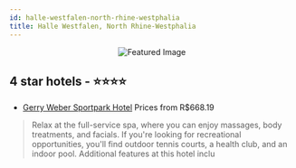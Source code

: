```yaml
---
id: halle-westfalen-north-rhine-westphalia
title: Halle Westfalen, North Rhine-Westphalia
---
```


<center><img src="https://i.travelapi.com/hotels/1000000/930000/920500/920449/39c1e8ea_z.jpg" alt="Featured Image" /></center>


##  4 star hotels - ⭐️⭐️⭐️⭐️

-    [Gerry Weber Sportpark Hotel](https://us.hurb.com/hotels/halle-westfalen/gerry-weber-sportpark-hotel-JNP-JP561590?cmp=18055) Prices from R$668.19
   > Relax at the full-service spa, where you can enjoy massages, body treatments, and facials. If you're looking for recreational opportunities, you'll find outdoor tennis courts, a health club, and an indoor pool. Additional features at this hotel inclu
